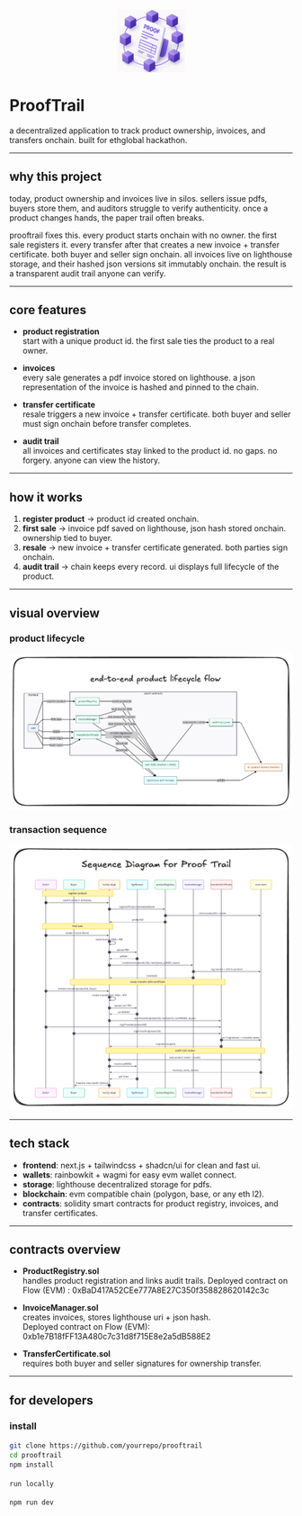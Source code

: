 <div align="center">
  <img src="./public/logo.png" alt="ProofTrail Logo" width="120">
</div>

# ProofTrail

a decentralized application to track product ownership, invoices, and transfers onchain. built for ethglobal hackathon.

---

## why this project

today, product ownership and invoices live in silos. sellers issue pdfs, buyers store them, and auditors struggle to verify authenticity. once a product changes hands, the paper trail often breaks.  

prooftrail fixes this. every product starts onchain with no owner. the first sale registers it. every transfer after that creates a new invoice + transfer certificate. both buyer and seller sign onchain. all invoices live on lighthouse storage, and their hashed json versions sit immutably onchain. the result is a transparent audit trail anyone can verify.

---

## core features

- **product registration**  
  start with a unique product id. the first sale ties the product to a real owner.  

- **invoices**  
  every sale generates a pdf invoice stored on lighthouse. a json representation of the invoice is hashed and pinned to the chain.  

- **transfer certificate**  
  resale triggers a new invoice + transfer certificate. both buyer and seller must sign onchain before transfer completes.  

- **audit trail**  
  all invoices and certificates stay linked to the product id. no gaps. no forgery. anyone can view the history.  

---

## how it works

1. **register product** → product id created onchain.  
2. **first sale** → invoice pdf saved on lighthouse, json hash stored onchain. ownership tied to buyer.  
3. **resale** → new invoice + transfer certificate generated. both parties sign onchain.  
4. **audit trail** → chain keeps every record. ui displays full lifecycle of the product.  

---

## visual overview

### product lifecycle
![Product Lifecycle](./public/lifecycle.png)

### transaction sequence  
![ Sequence Diagram](./public/sequence.png)

---

## tech stack

- **frontend**: next.js + tailwindcss + shadcn/ui for clean and fast ui.  
- **wallets**: rainbowkit + wagmi for easy evm wallet connect.  
- **storage**: lighthouse decentralized storage for pdfs.  
- **blockchain**: evm compatible chain (polygon, base, or any eth l2).  
- **contracts**: solidity smart contracts for product registry, invoices, and transfer certificates.  

---

## contracts overview

- **ProductRegistry.sol**  
  handles product registration and links audit trails.
  Deployed contract on Flow (EVM) : 0xBaD417A52CEe777A8E27C350f358828620142c3c 

- **InvoiceManager.sol**  
  creates invoices, stores lighthouse uri + json hash.  
  Deployed contract on Flow (EVM): 0xb1e7B18fFF13A480c7c31d8f715E8e2a5dB588E2


- **TransferCertificate.sol**  
  requires both buyer and seller signatures for ownership transfer.  

---

## for developers

### install
```bash
git clone https://github.com/yourrepo/prooftrail
cd prooftrail
npm install

run locally

npm run dev

```

